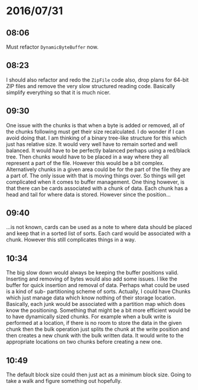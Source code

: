 # 2016/07/31

## 08:06

Must refactor `DynamicByteBuffer` now.

## 08:23

I should also refactor and redo the `ZipFile` code also, drop plans for 64-bit
ZIP files and remove the very slow structured reading code. Basically simplify
everything so that it is much nicer.

## 09:30

One issue with the chunks is that when a byte is added or removed, all of the
chunks following must get their size recalculated. I do wonder if I can avoid
doing that. I am thinking of a binary tree-like structure for this which just
has relative size. It would very well have to remain sorted and well
balanced. It would have to be perfectly balanced perhaps using a red/black
tree. Then chunks would have to be placed in a way where they all represent
a part of the file. However this would be a bit complex. Alternatively chunks
in a given area could be for the part of the file they are a part of. The only
issue with that is moving things over. So things will get complicated when it
comes to buffer management. One thing however, is that there can be cards
associated with a chunk of data. Each chunk has a head and tail for where data
is stored. However since the position...

## 09:40

...is not known, cards can be used as a note to where data should be placed and
keep that in a sorted list of sorts. Each card would be associated with a
chunk. However this still complicates things in a way.

## 10:34

The big slow down would always be keeping the buffer positions valid. Inserting
and removing of bytes would also add some issues. I like the buffer for quick
insertion and removal of data. Perhaps what could be used is a kind of sub-
partitioning scheme of sorts. Actually, I could have Chunks which just manage
data which know nothing of their storage location. Basically, each junk would
be associated with a partition map which does know the positioning. Something
that might be a bit more efficient would be to have dynamically sized chunks.
For example when a bulk write is performed at a location, if there is no room
to store the data in the given chunk then the bulk operation just splits the
chunk at the write position and then creates a new chunk with the bulk written
data. It would write to the appropriate locations on two chunks before creating
a new one.

## 10:49

The default block size could then just act as a minimum block size. Going to
take a walk and figure something out hopefully.


